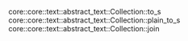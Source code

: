 core::core::text::abstract_text::Collection::to_s
core::core::text::abstract_text::Collection::plain_to_s
core::core::text::abstract_text::Collection::join